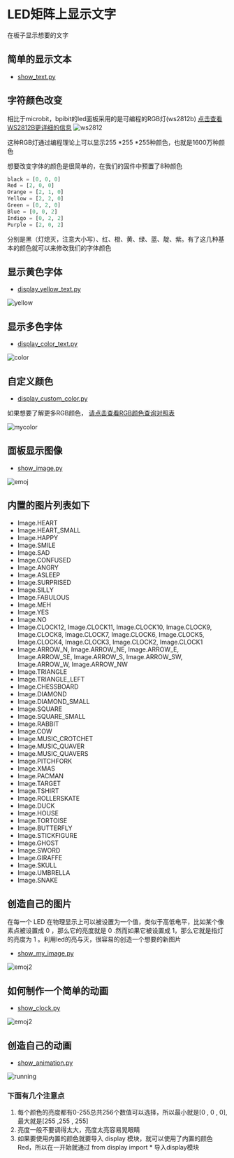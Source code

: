 # LED矩阵上显示文字
在板子显示想要的文字


## 简单的显示文本

- [show_text.py](https://github.com/aJantes/rolling_text/blob/master/show_text.py)

## 字符颜色改变
 相比于microbit，bpibit的led面板采用的是可编程的RGB灯(ws2812b)
 [点击查看WS2812B更详细的信息](https://github.com/BPI-STEAM/BPI-BIT/blob/master/doc/WS2812B.pdf)
 ![ws2812](rollingText_album/ws2812.png)

这种RGB灯通过编程理论上可以显示255 *255 *255种颜色，也就是1600万种颜色


想要改变字体的颜色是很简单的，在我们的固件中预置了8种颜色

```Python
black = [0, 0, 0]   
Red = [2, 0, 0]
Orange = [2, 1, 0]
Yellow = [2, 2, 0]
Green = [0, 2, 0]
Blue = [0, 0, 2]
Indigo = [0, 2, 2]
Purple = [2, 0, 2]
```
分别是黑（灯熄灭，注意大小写）、红、橙、黄、绿、蓝、靛、紫。有了这几种基本的颜色就可以来修改我们的字体颜色


## 显示黄色字体
- [display_yellow_text.py](https://github.com/aJantes/rolling_text/blob/master/display_yellow_text.py)


![yellow](rollingText_album/yellow.gif)

## 显示多色字体
- [display_color_text.py](https://github.com/aJantes/rolling_text/blob/master/display_color_text.py)

![color](rollingText_album/color.gif)

## 自定义颜色
  
- [display_custom_color.py](https://github.com/aJantes/rolling_text/blob/master/display_custom_color.py)

如果想要了解更多RGB颜色， [请点击查看RGB颜色查询对照表](http://tool.oschina.net/commons?type=3)



![mycolor](rollingText_album/mycolor.gif)


## 面板显示图像


- [show_image.py](https://github.com/aJantes/rolling_text/blob/master/show_image.py)

![emoj](rollingText_album/emoj.jpg)

## 内置的图片列表如下

- Image.HEART
- Image.HEART_SMALL
- Image.HAPPY
- Image.SMILE
- Image.SAD
- Image.CONFUSED
- Image.ANGRY
- Image.ASLEEP
- Image.SURPRISED
- Image.SILLY
- Image.FABULOUS
- Image.MEH
- Image.YES
- Image.NO
- Image.CLOCK12, Image.CLOCK11, Image.CLOCK10, Image.CLOCK9, Image.CLOCK8, Image.CLOCK7, Image.CLOCK6, Image.CLOCK5, Image.CLOCK4, Image.CLOCK3, Image.CLOCK2, Image.CLOCK1
- Image.ARROW_N, Image.ARROW_NE, Image.ARROW_E, Image.ARROW_SE, Image.ARROW_S, Image.ARROW_SW, Image.ARROW_W, Image.ARROW_NW
- Image.TRIANGLE
- Image.TRIANGLE_LEFT
- Image.CHESSBOARD
- Image.DIAMOND
- Image.DIAMOND_SMALL
- Image.SQUARE
- Image.SQUARE_SMALL
- Image.RABBIT
- Image.COW
- Image.MUSIC_CROTCHET
- Image.MUSIC_QUAVER
- Image.MUSIC_QUAVERS
- Image.PITCHFORK
- Image.XMAS
- Image.PACMAN
- Image.TARGET
- Image.TSHIRT
- Image.ROLLERSKATE
- Image.DUCK
- Image.HOUSE
- Image.TORTOISE
- Image.BUTTERFLY
- Image.STICKFIGURE
- Image.GHOST
- Image.SWORD
- Image.GIRAFFE
- Image.SKULL
- Image.UMBRELLA
- Image.SNAKE

## 创造自己的图片

在每一个 LED 在物理显示上可以被设置为一个值，类似于高低电平，比如某个像素点被设置成 0 ，那么它的亮度就是 0 .然而如果它被设置成 1，那么它就是指灯的亮度为 1 。利用led的亮与灭，很容易的创造一个想要的新图片
- [show_my_image.py](https://github.com/aJantes/rolling_text/blob/master/show_my_image.py)

![emoj2](rollingText_album/emoj2.jpg)



## 如何制作一个简单的动画

- [show_clock.py](https://github.com/aJantes/rolling_text/blob/master/show_clock.py)

![emoj2](rollingText_album/mycolor.gif)

## 创造自己的动画
- [show_animation.py](https://github.com/aJantes/rolling_text/blob/master/show_animation.py)

![running](rollingText_album/love.gif)


### 下面有几个注意点

1. 每个颜色的亮度都有0-255总共256个数值可以选择，所以最小就是[0 , 0 , 0],最大就是[255 ,255 , 255]
2. 亮度一般不要调得太大，亮度太亮容易晃眼睛
3. 如果要使用内置的颜色就要导入 display 模块，就可以使用了内置的颜色Red，所以在一开始就通过 from display import *  导入display模块